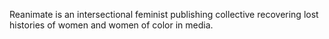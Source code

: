 Reanimate is an intersectional feminist publishing collective recovering lost histories of women and women of color in media. 
